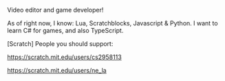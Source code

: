 Video editor and game developer!

As of right now, I know: Lua, Scratchblocks, Javascript & Python.
I want to learn C# for games, and also TypeScript.


[Scratch] People you should support:

https://scratch.mit.edu/users/cs2958113

https://scratch.mit.edu/users/ne_la

